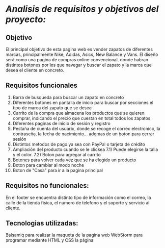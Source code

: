 # *Analisis de requisitos y objetivos del proyecto:* #

## Objetivo ##
El principal objetivo de esta pagina web es vender zapatos de diferentes marcas, principalmente Nike, Adidas, Asics, New Balance y Vans. El diseño será como una pagina de compras online convencional, donde habran distintos botones por los que navegar y buscar el zapato y la marca que desea el cliente en concreto. 

## Requisitos funcionales ##
1) Barra de busqueda para buscar un zapato en concreto
2) Diferentes botones en pantalla de inicio para buscar por secciones el tipo de marca del zapato que se desea
3) Carrito de la compra que almacena los productos que se quieren comprar, indicando el precio que cuestan en total todos los zapatos
4) Diferentes paginas de inicio de sesión y registro
5) Pestaña de cuenta del usuario, donde se recoge el correo electronico, la contraseña, la fecha de nacimiento... ademas de un boton para cerrar sesión
6) Distintos metodos de pago ya sea con PayPal o tarjeta de crédito
7) Ampliación del producto cuando se le clickea
   7.1) Puede elegirse la talla y el color.
   7.2) Boton para agregar al carrito
8) Botones para volver cada vez que se ha elegido un producto
9) Boton para cambiar al modo noche
10) Boton de "Casa" para ir a la pagina principal



## Requisitos no funcionales: ##
En el footer se encuentra distinto tipo de información como el correo, la calle de la tienda fisica, el numero de telefono y el soporte y servicio al cliente. 

## Tecnologias utilizadas: ## 
Balsamiq para realizar la maqueta de la pagina web
WebStorm para programar mediante HTML y CSS la página
